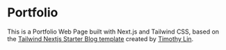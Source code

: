 # Portfolio

This is a Portfolio Web Page built with Next.js and Tailwind CSS, based on the [Tailwind Nextjs Starter Blog template](https://github.com/timlrx/tailwind-nextjs-starter-blog) created by [Timothy Lin](https://twitter.com/timlrxx).
